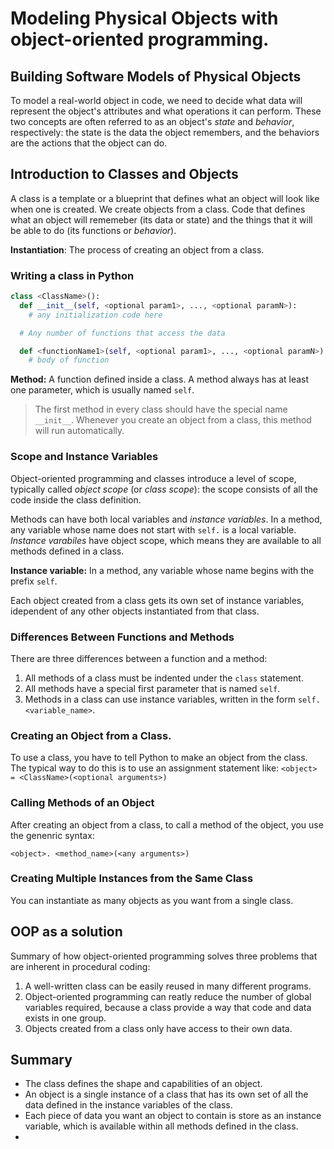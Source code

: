 # Modeling Physical Objects with object-oriented programming.

## Building Software Models of Physical Objects
To model a real-world object in code, we need to decide what data will represent the object's attributes and what operations it can perform. These two concepts are often referred to as an object's *state* and *behavior*, respectively: the state is the data the object remembers, and the behaviors are the actions that the object can do.

## Introduction to Classes and Objects
A class is a template or a blueprint that defines what an object will look like when one is created. We create objects from a class.
Code that defines what an object will rememeber (its data or state) and the things that it will be able to do (its functions or *behavior*).

**Instantiation**: The process of creating an object from a class.

### Writing a class in Python

```python
class <ClassName>():
  def __init__(self, <optional param1>, ..., <optional paramN>):
    # any initialization code here

  # Any number of functions that access the data

  def <functionName1>(self, <optional param1>, ..., <optional paramN>):
    # body of function
```


**Method:** A function defined inside a class. A method always has at least one parameter, which is usually named `self`.

> The first method in every class should have the special name `__init__`. Whenever you create an object from a class, this method will run automatically. 


### Scope and Instance Variables
Object-oriented programming and classes introduce a level of scope, typically called *object scope* (or *class scope*): the scope consists of all the code inside the class definition.

Methods can have both local variables and *instance variables*. In a method, any variable whose name does not start with `self.` is a local variable. *Instance varabiles* have object scope, which means they are available to all methods defined in a class.

**Instance variable:** In a method, any variable whose name begins with the prefix `self`. 

Each object created from a class gets its own set of instance variables, idependent of any other objects instantiated from that class.

### Differences Between Functions and Methods
There are three differences between a function and a method:
1. All methods of a class must be indented under the `class` statement.
2. All methods have a special first parameter that is named `self`.
3. Methods in a class can use instance variables, written in the form `self.<variable_name>`.

### Creating an Object from a Class.
To use a class, you have to tell Python to make an object from the class. The typical way to do this is to use an assignment statement like:
`<object> = <ClassName>(<optional arguments>)`

### Calling Methods of an Object
After creating an object from a class, to call a method of the object, you use the genenric syntax:

`<object>. <method_name>(<any arguments>)`

### Creating Multiple Instances from the Same Class
You can instantiate as many objects as you want from a single class. 


## OOP as a solution
Summary of how object-oriented programming solves three problems that are inherent in procedural coding:
1. A well-written class can be easily reused in many different programs. 
2. Object-oriented programming can reatly reduce the number of global variables required, because a class provide a way that code and data exists in one group.
3. Objects created from a class only have access to their own data.

## Summary
* The class defines the shape and capabilities of an object.
*  An object is a single instance of a class that has its own set of all the data defined in the instance variables of the class.
* Each piece of data you want an object to contain is store as an instance variable, which is available within all methods defined in the class.
* 